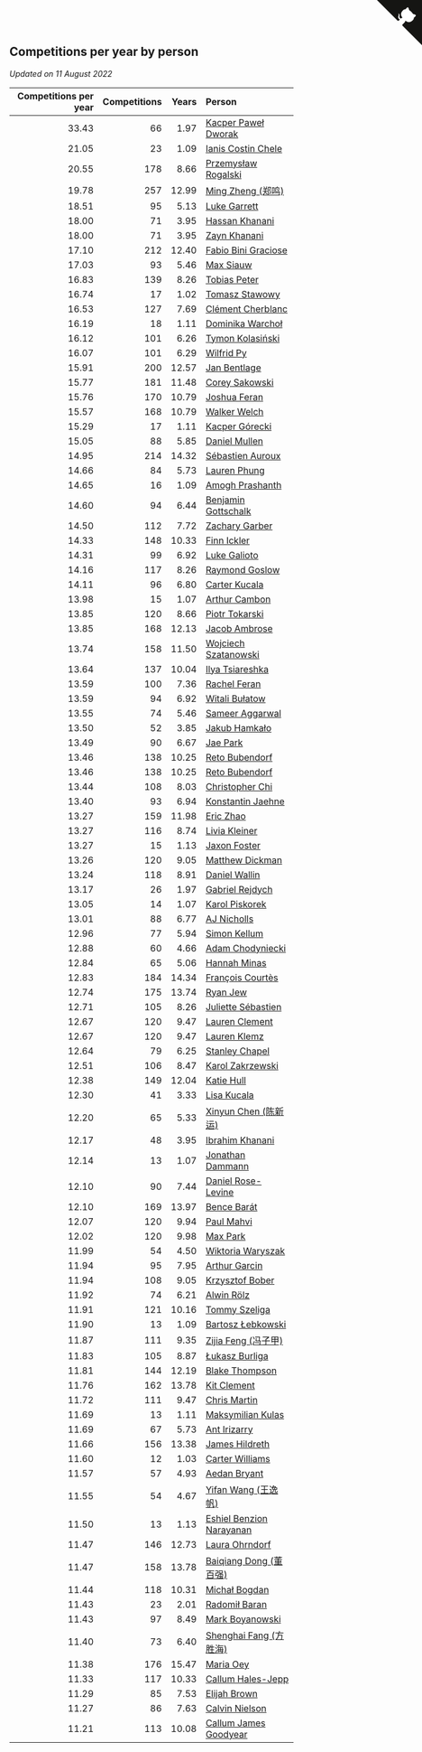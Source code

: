 ## Competitions per year by person

*Updated on 11 August 2022*

| Competitions per year | Competitions | Years | Person |
| ---: | ---: | ---: | :--- |
| 33.43 | 66 | 1.97 | [Kacper Paweł Dworak](https://www.worldcubeassociation.org/persons/2020DWOR01) |
| 21.05 | 23 | 1.09 | [Ianis Costin Chele](https://www.worldcubeassociation.org/persons/2021CHEL01) |
| 20.55 | 178 | 8.66 | [Przemysław Rogalski](https://www.worldcubeassociation.org/persons/2013ROGA02) |
| 19.78 | 257 | 12.99 | [Ming Zheng (郑鸣)](https://www.worldcubeassociation.org/persons/2009ZHEN11) |
| 18.51 | 95 | 5.13 | [Luke Garrett](https://www.worldcubeassociation.org/persons/2017GARR05) |
| 18.00 | 71 | 3.95 | [Hassan Khanani](https://www.worldcubeassociation.org/persons/2018KHAN26) |
| 18.00 | 71 | 3.95 | [Zayn Khanani](https://www.worldcubeassociation.org/persons/2018KHAN28) |
| 17.10 | 212 | 12.40 | [Fabio Bini Graciose](https://www.worldcubeassociation.org/persons/2010GRAC02) |
| 17.03 | 93 | 5.46 | [Max Siauw](https://www.worldcubeassociation.org/persons/2017SIAU02) |
| 16.83 | 139 | 8.26 | [Tobias Peter](https://www.worldcubeassociation.org/persons/2014PETE03) |
| 16.74 | 17 | 1.02 | [Tomasz Stawowy](https://www.worldcubeassociation.org/persons/2021STAW01) |
| 16.53 | 127 | 7.69 | [Clément Cherblanc](https://www.worldcubeassociation.org/persons/2014CHER05) |
| 16.19 | 18 | 1.11 | [Dominika Warchoł](https://www.worldcubeassociation.org/persons/2021WARC01) |
| 16.12 | 101 | 6.26 | [Tymon Kolasiński](https://www.worldcubeassociation.org/persons/2016KOLA02) |
| 16.07 | 101 | 6.29 | [Wilfrid Py](https://www.worldcubeassociation.org/persons/2016PYWI01) |
| 15.91 | 200 | 12.57 | [Jan Bentlage](https://www.worldcubeassociation.org/persons/2010BENT01) |
| 15.77 | 181 | 11.48 | [Corey Sakowski](https://www.worldcubeassociation.org/persons/2011SAKO01) |
| 15.76 | 170 | 10.79 | [Joshua Feran](https://www.worldcubeassociation.org/persons/2011FERA01) |
| 15.57 | 168 | 10.79 | [Walker Welch](https://www.worldcubeassociation.org/persons/2011WELC01) |
| 15.29 | 17 | 1.11 | [Kacper Górecki](https://www.worldcubeassociation.org/persons/2021GORE01) |
| 15.05 | 88 | 5.85 | [Daniel Mullen](https://www.worldcubeassociation.org/persons/2016MULL04) |
| 14.95 | 214 | 14.32 | [Sébastien Auroux](https://www.worldcubeassociation.org/persons/2008AURO01) |
| 14.66 | 84 | 5.73 | [Lauren Phung](https://www.worldcubeassociation.org/persons/2016PHUN02) |
| 14.65 | 16 | 1.09 | [Amogh Prashanth](https://www.worldcubeassociation.org/persons/2021PRAS01) |
| 14.60 | 94 | 6.44 | [Benjamin Gottschalk](https://www.worldcubeassociation.org/persons/2016GOTT01) |
| 14.50 | 112 | 7.72 | [Zachary Garber](https://www.worldcubeassociation.org/persons/2014GARB01) |
| 14.33 | 148 | 10.33 | [Finn Ickler](https://www.worldcubeassociation.org/persons/2012ICKL01) |
| 14.31 | 99 | 6.92 | [Luke Galioto](https://www.worldcubeassociation.org/persons/2015GALI02) |
| 14.16 | 117 | 8.26 | [Raymond Goslow](https://www.worldcubeassociation.org/persons/2014GOSL01) |
| 14.11 | 96 | 6.80 | [Carter Kucala](https://www.worldcubeassociation.org/persons/2015KUCA01) |
| 13.98 | 15 | 1.07 | [Arthur Cambon](https://www.worldcubeassociation.org/persons/2021CAMB01) |
| 13.85 | 120 | 8.66 | [Piotr Tokarski](https://www.worldcubeassociation.org/persons/2013TOKA01) |
| 13.85 | 168 | 12.13 | [Jacob Ambrose](https://www.worldcubeassociation.org/persons/2010AMBR01) |
| 13.74 | 158 | 11.50 | [Wojciech Szatanowski](https://www.worldcubeassociation.org/persons/2011SZAT01) |
| 13.64 | 137 | 10.04 | [Ilya Tsiareshka](https://www.worldcubeassociation.org/persons/2012TERE01) |
| 13.59 | 100 | 7.36 | [Rachel Feran](https://www.worldcubeassociation.org/persons/2015FERA01) |
| 13.59 | 94 | 6.92 | [Witali Bułatow](https://www.worldcubeassociation.org/persons/2015BUAT01) |
| 13.55 | 74 | 5.46 | [Sameer Aggarwal](https://www.worldcubeassociation.org/persons/2017AGGA01) |
| 13.50 | 52 | 3.85 | [Jakub Hamkało](https://www.worldcubeassociation.org/persons/2018HAMK01) |
| 13.49 | 90 | 6.67 | [Jae Park](https://www.worldcubeassociation.org/persons/2015PARK24) |
| 13.46 | 138 | 10.25 | [Reto Bubendorf](https://www.worldcubeassociation.org/persons/2012BUBE01) |
| 13.46 | 138 | 10.25 | [Reto Bubendorf](https://www.worldcubeassociation.org/persons/2012BUBE01) |
| 13.44 | 108 | 8.03 | [Christopher Chi](https://www.worldcubeassociation.org/persons/2014CHIC01) |
| 13.40 | 93 | 6.94 | [Konstantin Jaehne](https://www.worldcubeassociation.org/persons/2015JAEH01) |
| 13.27 | 159 | 11.98 | [Eric Zhao](https://www.worldcubeassociation.org/persons/2010ZHAO19) |
| 13.27 | 116 | 8.74 | [Livia Kleiner](https://www.worldcubeassociation.org/persons/2013KLEI03) |
| 13.27 | 15 | 1.13 | [Jaxon Foster](https://www.worldcubeassociation.org/persons/2021FOST01) |
| 13.26 | 120 | 9.05 | [Matthew Dickman](https://www.worldcubeassociation.org/persons/2013DICK01) |
| 13.24 | 118 | 8.91 | [Daniel Wallin](https://www.worldcubeassociation.org/persons/2013WALL03) |
| 13.17 | 26 | 1.97 | [Gabriel Rejdych](https://www.worldcubeassociation.org/persons/2020REJD01) |
| 13.05 | 14 | 1.07 | [Karol Piskorek](https://www.worldcubeassociation.org/persons/2021PISK01) |
| 13.01 | 88 | 6.77 | [AJ Nicholls](https://www.worldcubeassociation.org/persons/2015NICH04) |
| 12.96 | 77 | 5.94 | [Simon Kellum](https://www.worldcubeassociation.org/persons/2016KELL12) |
| 12.88 | 60 | 4.66 | [Adam Chodyniecki](https://www.worldcubeassociation.org/persons/2017CHOD02) |
| 12.84 | 65 | 5.06 | [Hannah Minas](https://www.worldcubeassociation.org/persons/2017MINA04) |
| 12.83 | 184 | 14.34 | [François Courtès](https://www.worldcubeassociation.org/persons/2008COUR01) |
| 12.74 | 175 | 13.74 | [Ryan Jew](https://www.worldcubeassociation.org/persons/2008JEWR01) |
| 12.71 | 105 | 8.26 | [Juliette Sébastien](https://www.worldcubeassociation.org/persons/2014SEBA01) |
| 12.67 | 120 | 9.47 | [Lauren Clement](https://www.worldcubeassociation.org/persons/2013KLEM01) |
| 12.67 | 120 | 9.47 | [Lauren Klemz](https://www.worldcubeassociation.org/persons/2013KLEM01) |
| 12.64 | 79 | 6.25 | [Stanley Chapel](https://www.worldcubeassociation.org/persons/2016CHAP04) |
| 12.51 | 106 | 8.47 | [Karol Zakrzewski](https://www.worldcubeassociation.org/persons/2014ZAKR01) |
| 12.38 | 149 | 12.04 | [Katie Hull](https://www.worldcubeassociation.org/persons/2010HULL01) |
| 12.30 | 41 | 3.33 | [Lisa Kucala](https://www.worldcubeassociation.org/persons/2019KUCA01) |
| 12.20 | 65 | 5.33 | [Xinyun Chen (陈新运)](https://www.worldcubeassociation.org/persons/2017CHEN36) |
| 12.17 | 48 | 3.95 | [Ibrahim Khanani](https://www.worldcubeassociation.org/persons/2018KHAN27) |
| 12.14 | 13 | 1.07 | [Jonathan Dammann](https://www.worldcubeassociation.org/persons/2021DAMM01) |
| 12.10 | 90 | 7.44 | [Daniel Rose-Levine](https://www.worldcubeassociation.org/persons/2015ROSE01) |
| 12.10 | 169 | 13.97 | [Bence Barát](https://www.worldcubeassociation.org/persons/2008BARA01) |
| 12.07 | 120 | 9.94 | [Paul Mahvi](https://www.worldcubeassociation.org/persons/2012MAHV01) |
| 12.02 | 120 | 9.98 | [Max Park](https://www.worldcubeassociation.org/persons/2012PARK03) |
| 11.99 | 54 | 4.50 | [Wiktoria Waryszak](https://www.worldcubeassociation.org/persons/2018WARY01) |
| 11.94 | 95 | 7.95 | [Arthur Garcin](https://www.worldcubeassociation.org/persons/2014GARC27) |
| 11.94 | 108 | 9.05 | [Krzysztof Bober](https://www.worldcubeassociation.org/persons/2013BOBE01) |
| 11.92 | 74 | 6.21 | [Alwin Rölz](https://www.worldcubeassociation.org/persons/2016ROLZ01) |
| 11.91 | 121 | 10.16 | [Tommy Szeliga](https://www.worldcubeassociation.org/persons/2012SZEL01) |
| 11.90 | 13 | 1.09 | [Bartosz Łebkowski](https://www.worldcubeassociation.org/persons/2021LEBK01) |
| 11.87 | 111 | 9.35 | [Zijia Feng (冯子甲)](https://www.worldcubeassociation.org/persons/2013FENG02) |
| 11.83 | 105 | 8.87 | [Łukasz Burliga](https://www.worldcubeassociation.org/persons/2013BURL01) |
| 11.81 | 144 | 12.19 | [Blake Thompson](https://www.worldcubeassociation.org/persons/2010THOM03) |
| 11.76 | 162 | 13.78 | [Kit Clement](https://www.worldcubeassociation.org/persons/2008CLEM01) |
| 11.72 | 111 | 9.47 | [Chris Martin](https://www.worldcubeassociation.org/persons/2013MART03) |
| 11.69 | 13 | 1.11 | [Maksymilian Kulas](https://www.worldcubeassociation.org/persons/2021KULA02) |
| 11.69 | 67 | 5.73 | [Ant Irizarry](https://www.worldcubeassociation.org/persons/2016IRIZ02) |
| 11.66 | 156 | 13.38 | [James Hildreth](https://www.worldcubeassociation.org/persons/2009HILD01) |
| 11.60 | 12 | 1.03 | [Carter Williams](https://www.worldcubeassociation.org/persons/2021WILL06) |
| 11.57 | 57 | 4.93 | [Aedan Bryant](https://www.worldcubeassociation.org/persons/2017BRYA06) |
| 11.55 | 54 | 4.67 | [Yifan Wang (王逸帆)](https://www.worldcubeassociation.org/persons/2017WANY29) |
| 11.50 | 13 | 1.13 | [Eshiel Benzion Narayanan](https://www.worldcubeassociation.org/persons/2021NARA03) |
| 11.47 | 146 | 12.73 | [Laura Ohrndorf](https://www.worldcubeassociation.org/persons/2009OHRN01) |
| 11.47 | 158 | 13.78 | [Baiqiang Dong (董百强)](https://www.worldcubeassociation.org/persons/2008DONG06) |
| 11.44 | 118 | 10.31 | [Michał Bogdan](https://www.worldcubeassociation.org/persons/2012BOGD01) |
| 11.43 | 23 | 2.01 | [Radomił Baran](https://www.worldcubeassociation.org/persons/2020BARA02) |
| 11.43 | 97 | 8.49 | [Mark Boyanowski](https://www.worldcubeassociation.org/persons/2014BOYA01) |
| 11.40 | 73 | 6.40 | [Shenghai Fang (方胜海)](https://www.worldcubeassociation.org/persons/2016FANG01) |
| 11.38 | 176 | 15.47 | [Maria Oey](https://www.worldcubeassociation.org/persons/2007OEYM01) |
| 11.33 | 117 | 10.33 | [Callum Hales-Jepp](https://www.worldcubeassociation.org/persons/2012HALE01) |
| 11.29 | 85 | 7.53 | [Elijah Brown](https://www.worldcubeassociation.org/persons/2015BROW03) |
| 11.27 | 86 | 7.63 | [Calvin Nielson](https://www.worldcubeassociation.org/persons/2014NIEL03) |
| 11.21 | 113 | 10.08 | [Callum James Goodyear](https://www.worldcubeassociation.org/persons/2012GOOD02) |


<a href="https://github.com/JustinTimeCuber/wca_statistics" class="github-corner" aria-label="View source on Github"><svg width="80" height="80" viewBox="0 0 250 250" style="fill:#151513; color:#fff; position: absolute; top: 0; border: 0; right: 0;" aria-hidden="true"><path d="M0,0 L115,115 L130,115 L142,142 L250,250 L250,0 Z"></path><path d="M128.3,109.0 C113.8,99.7 119.0,89.6 119.0,89.6 C122.0,82.7 120.5,78.6 120.5,78.6 C119.2,72.0 123.4,76.3 123.4,76.3 C127.3,80.9 125.5,87.3 125.5,87.3 C122.9,97.6 130.6,101.9 134.4,103.2" fill="currentColor" style="transform-origin: 130px 106px;" class="octo-arm"></path><path d="M115.0,115.0 C114.9,115.1 118.7,116.5 119.8,115.4 L133.7,101.6 C136.9,99.2 139.9,98.4 142.2,98.6 C133.8,88.0 127.5,74.4 143.8,58.0 C148.5,53.4 154.0,51.2 159.7,51.0 C160.3,49.4 163.2,43.6 171.4,40.1 C171.4,40.1 176.1,42.5 178.8,56.2 C183.1,58.6 187.2,61.8 190.9,65.4 C194.5,69.0 197.7,73.2 200.1,77.6 C213.8,80.2 216.3,84.9 216.3,84.9 C212.7,93.1 206.9,96.0 205.4,96.6 C205.1,102.4 203.0,107.8 198.3,112.5 C181.9,128.9 168.3,122.5 157.7,114.1 C157.9,116.9 156.7,120.9 152.7,124.9 L141.0,136.5 C139.8,137.7 141.6,141.9 141.8,141.8 Z" fill="currentColor" class="octo-body"></path></svg></a><style>.github-corner:hover .octo-arm{animation:octocat-wave 560ms ease-in-out}@keyframes octocat-wave{0%,100%{transform:rotate(0)}20%,60%{transform:rotate(-25deg)}40%,80%{transform:rotate(10deg)}}@media (max-width:500px){.github-corner:hover .octo-arm{animation:none}.github-corner .octo-arm{animation:octocat-wave 560ms ease-in-out}}</style>
